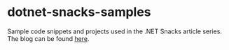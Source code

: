 # dotnet-snacks-samples

Sample code snippets and projects used in the .NET Snacks article series. The blog can be found [here](https://denace.dev/series/dotnet-snacks).
